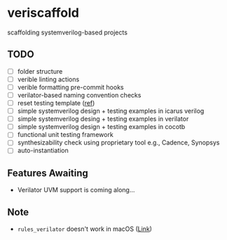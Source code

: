 # veriscaffold
scaffolding systemverilog-based projects

## TODO
- [ ] folder structure
- [ ] verible linting actions
- [ ] verible formatting pre-commit hooks
- [ ] verilator-based naming convention checks
- [ ] reset testing template ([ref](http://www.sunburst-design.com/papers/HunterSNUGSV_UVM_Resets_paper.pdf))
- [ ] simple systemverilog design + testing examples in icarus verilog
- [ ] simple systemverilog desing + testing examples in verilator
- [ ] simple systemverilog design + testing examples in cocotb
- [ ] functional unit testing framework
- [ ] synthesizability check using proprietary tool e.g., Cadence, Synopsys
- [ ] auto-instantiation

## Features Awaiting
- Verilator UVM support is coming along...

## Note
- `rules_verilator` doesn't work in macOS ([Link](https://github.com/bazelbuild/bazel/issues/18183))


